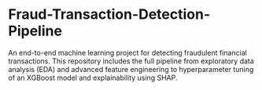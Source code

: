 # Fraud-Transaction-Detection-Pipeline
An end-to-end machine learning project for detecting fraudulent financial transactions. This repository includes the full pipeline from exploratory data analysis (EDA) and advanced feature engineering to hyperparameter tuning of an XGBoost model and explainability using SHAP.
